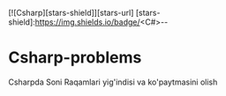 
[![Csharp][stars-shield]][stars-url]
[stars-shield]:https://img.shields.io/badge/<C#>-<Csharp>-<brightgreen>
# Csharp-problems

Csharpda Soni Raqamlari yig'indisi va ko'paytmasini olish
